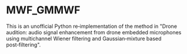 # MWF_GMMWF
This is an unofficial Python re‑implementation of the method in "Drone audition: audio signal enhancement from drone embedded microphones using multichannel Wiener filtering and Gaussian‑mixture based post‑filtering".
